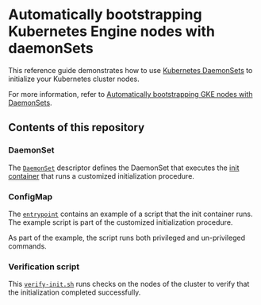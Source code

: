 # Automatically bootstrapping Kubernetes Engine nodes with daemonSets

This reference guide demonstrates how to use
[Kubernetes DaemonSets](https://kubernetes.io/docs/concepts/workloads/controllers/daemonset/)
to initialize your Kubernetes cluster nodes.

For more information, refer to [Automatically bootstrapping GKE nodes with DaemonSets](https://cloud.google.com/solutions/automatically-bootstrapping-gke-nodes-with-daemonsets).

## Contents of this repository

### DaemonSet

The [`DaemonSet`](daemon-set.yaml) descriptor defines the DaemonSet that executes the [init container](https://kubernetes.io/docs/concepts/workloads/pods/init-containers/)
that runs a customized initialization procedure.

### ConfigMap

The [`entrypoint`](cm-entrypoint.yaml) contains an example of a script that the init container runs. The example script
is part of the customized initialization procedure.

As part of the example, the script runs both privileged and un-privileged commands.

### Verification script

This [`verify-init.sh`](verify-init.sh) runs checks on the nodes of the cluster to verify that the initialization completed successfully.
